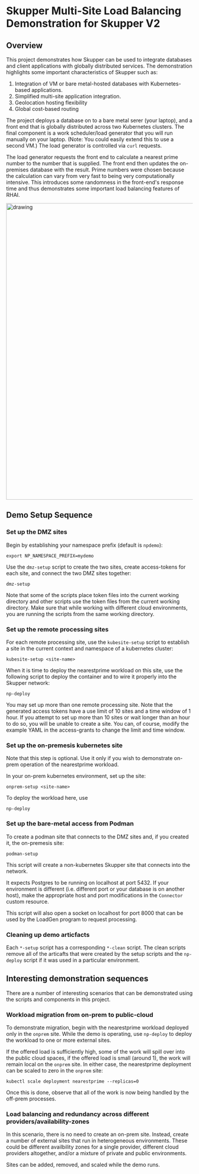 # Skupper Multi-Site Load Balancing Demonstration for Skupper V2

## Overview
This project demonstrates how Skupper can be used to integrate databases and client applications with globally distributed services. The demonstration highlights some important characteristics of Skupper such as:
1. Integration of VM or bare metal-hosted databases with Kubernetes-based applications.
2. Simplified multi-site application integration.
3. Geolocation hosting flexibility
4. Global cost-based routing

The project deploys a database on to a bare metal serer (your laptop), and a front end that is globally distributed across two Kubernetes clusters. The final component is a work scheduler/load generator that you will run manually on your laptop. (Note: You could easily extend this to use a second VM.) The load generator is controlled via `curl` requests. 

The load generator requests the front end to calculate a nearest prime number to the number that is supplied. The front end then updates the on-premises database with the result. Prime numbers were chosen because the calculation can vary from very fast to being very computationally intensive. This introduces some randomness in the front-end's response time and thus demonstrates some important load balancing features of RHAI.

<img src="./docs/images/deployment-architecture.png" alt="drawing" width="800"/>

## Demo Setup Sequence

### Set up the DMZ sites
Begin by establishing your namespace prefix (default is `npdemo`):
```
export NP_NAMESPACE_PREFIX=mydemo
```

Use the `dmz-setup` script to create the two sites, create access-tokens for each site, and connect the two DMZ sites together:
```
dmz-setup
```

Note that some of the scripts place token files into the current working directory and other scripts use the token files from the current working directory.  Make sure that while working with different cloud environments, you are running the scripts from the same working directory.

### Set up the remote processing sites
For each remote processing site, use the `kubesite-setup` script to establish a site in the current context and namespace of a kubernetes cluster:
```
kubesite-setup <site-name>
```

When it is time to deploy the nearestprime workload on this site, use the following script to deploy the container and to wire it properly into the Skupper network:

```
np-deploy
```

You may set up more than one remote processing site.  Note that the generated access tokens have a use limit of 10 sites and a time window of 1 hour.  If you attempt to set up more than 10 sites or wait longer than an hour to do so, you will be unable to create a site.  You can, of course, modify the example YAML in the access-grants to change the limit and time window.

### Set up the on-premesis kubernetes site
Note that this step is optional.  Use it only if you wish to demonstrate on-prem operation of the nearestprime workload.

In your on-prem kubernetes environment, set up the site:
```
onprem-setup <site-name>
```

To deploy the workload here, use
```
np-deploy
```

### Set up the bare-metal access from Podman
To create a podman site that connects to the DMZ sites and, if you created it, the on-premesis site:
```
podman-setup
```

This script will create a non-kubernetes Skupper site that connects into the network.

It expects Postgres to be running on localhost at port 5432.  If your environment is different (i.e. different port or your database is on another host), make the appropriate host and port modifications in the `Connector` custom resource.

This script will also open a socket on localhost for port 8000 that can be used by the LoadGen program to request processing.

### Cleaning up demo articfacts
Each `*-setup` script has a corresponding `*-clean` script.  The clean scripts remove all of the articafts that were created by the setup scripts and the `np-deploy` script if it was used in a particular environment.

## Interesting demonstration sequences
There are a number of interesting scenarios that can be demonstrated using the scripts and components in this project.

### Workload migration from on-prem to public-cloud
To demonstrate migration, begin with the nearestprime workload deployed only in the `onprem` site.  While the demo is operating, use `np-deploy` to deploy the workload to one or more external sites.

If the offered load is sufficiently high, some of the work will spill over into the public cloud spaces, if the offered load is small (around 1), the work will remain local on the `onprem` site.  In either case, the nearestprime deployment can be scaled to zero in the `onprem` site:
```
kubectl scale deployment nearestprime --replicas=0
```
Once this is done, observe that all of the work is now being handled by the off-prem processes.

### Load balancing and redundancy across different providers/availability-zones
In this scenario, there is no need to create an on-prem site.  Instead, create a number of external sites that run in heterogeneous environments.  These could be different availbility zones for a single provider, different cloud providers altogether, and/or a mixture of private and public environments.

Sites can be added, removed, and scaled while the demo runs.
